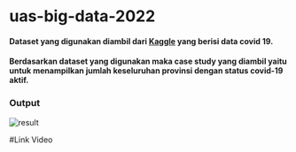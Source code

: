 # uas-big-data-2022

#### Dataset yang digunakan diambil dari  [Kaggle](https://www.kaggle.com/datasets/imdevskp/corona-virus-report) yang berisi data covid 19. 

#### Berdasarkan dataset yang digunakan maka case study yang diambil yaitu untuk menampilkan jumlah keseluruhan provinsi dengan status covid-19 aktif.

### Output
![result](https://user-images.githubusercontent.com/75622239/176587891-b56cf162-b1ce-4ec5-a6f2-483cff12a62b.png)


#Link Video 
